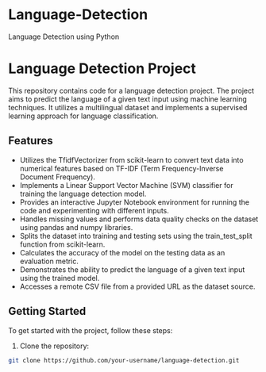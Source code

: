 # Language-Detection
Language Detection using Python
# Language Detection Project

This repository contains code for a language detection project. The project aims to predict the language of a given text input using machine learning techniques. It utilizes a multilingual dataset and implements a supervised learning approach for language classification.

## Features

- Utilizes the TfidfVectorizer from scikit-learn to convert text data into numerical features based on TF-IDF (Term Frequency-Inverse Document Frequency).
- Implements a Linear Support Vector Machine (SVM) classifier for training the language detection model.
- Provides an interactive Jupyter Notebook environment for running the code and experimenting with different inputs.
- Handles missing values and performs data quality checks on the dataset using pandas and numpy libraries.
- Splits the dataset into training and testing sets using the train_test_split function from scikit-learn.
- Calculates the accuracy of the model on the testing data as an evaluation metric.
- Demonstrates the ability to predict the language of a given text input using the trained model.
- Accesses a remote CSV file from a provided URL as the dataset source.

## Getting Started

To get started with the project, follow these steps:

1. Clone the repository:

```bash
git clone https://github.com/your-username/language-detection.git
